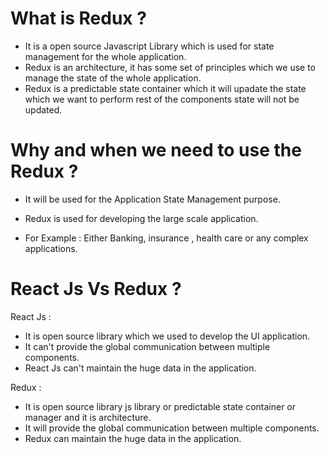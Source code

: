 # What is Redux ?

- It is a open source Javascript Library which is used for state management for the whole application.
- Redux is an architecture, it has some set of principles which we use to manage the state of the whole application.
- Redux is a predictable state container which it will upadate the state which we want to perform rest of the components state will not be updated.

# Why and when we need to use the Redux ?

- It will be used for the Application State Management purpose.
- Redux is used for developing the large scale application.

- For Example : Either Banking, insurance , health care or any complex applications.

# React Js Vs Redux ?

React Js :

- It is open source library which we used to develop the UI application.
- It can't provide the global communication between multiple components.
- React Js can't maintain the huge data in the application.

Redux :

- It is open source library js library or predictable state container or manager and it is architecture.
- It will provide the global communication between multiple components.
- Redux can maintain the huge data in the application.

